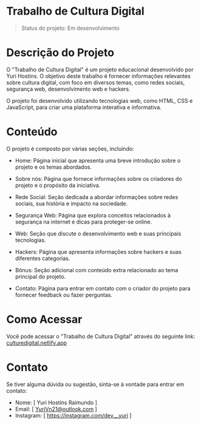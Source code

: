 # Trabalho de Cultura Digital
> Status do projeto: Em desenvolvimento


# Descrição do Projeto
O "Trabalho de Cultura Digital" é um projeto educacional desenvolvido por Yuri Hostins. O objetivo deste trabalho é fornecer informações relevantes sobre cultura digital, com foco em diversos temas, como redes sociais, segurança web, desenvolvimento web e hackers.

O projeto foi desenvolvido utilizando tecnologias web, como HTML, CSS e JavaScript, para criar uma plataforma interativa e informativa.

# Conteúdo
O projeto é composto por várias seções, incluindo:

- Home: Página inicial que apresenta uma breve introdução sobre o projeto e os temas abordados.

- Sobre nós: Página que fornece informações sobre os criadores do projeto e o propósito da iniciativa.

- Rede Social: Seção dedicada a abordar informações sobre redes sociais, sua história e impacto na sociedade.

- Segurança Web: Página que explora conceitos relacionados à segurança na internet e dicas para proteger-se online.

- Web: Seção que discute o desenvolvimento web e suas principais tecnologias.

- Hackers: Página que apresenta informações sobre hackers e suas diferentes categorias.

- Bônus: Seção adicional com conteúdo extra relacionado ao tema principal do projeto.

- Contato: Página para entrar em contato com o criador do projeto para fornecer feedback ou fazer perguntas.

# Como Acessar
Você pode acessar o "Trabalho de Cultura Digital" através do seguinte link: [culturedigital.netlify.app](https://culturedigital.netlify.app)

# Contato

Se tiver alguma dúvida ou sugestão, sinta-se à vontade para entrar em contato:

- Nome: [ Yuri Hostins Raimundo ]
- Email: [ YuriVn21@outlook.com ]
- Instagram: [ https://instagram.com/dev._.yuri ]
